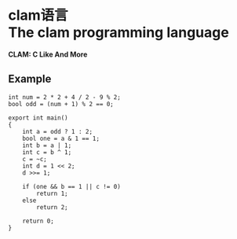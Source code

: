 # clam语言<br>The clam programming language
**CLAM: C Like And More**



## Example

```
int num = 2 * 2 + 4 / 2 - 9 % 2;
bool odd = (num + 1) % 2 == 0;

export int main()
{
	int a = odd ? 1 : 2;
	bool one = a & 1 == 1;
	int b = a | 1;
	int c = b ^ 1;
	c = ~c;
	int d = 1 << 2;
	d >>= 1;
	
	if (one && b == 1 || c != 0)
		return 1;
	else
		return 2;
		
	return 0;
}
```

